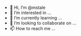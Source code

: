 - 👋 Hi, I’m @mstale
- 👀 I’m interested in ...
- 🌱 I’m currently learning ...
- 💞️ I’m looking to collaborate on ...
- 📫 How to reach me ...

<!---
mstale/mstale is a ✨ special ✨ repository because its `README.md` (this file) appears on your GitHub profile.
You can click the Preview link to take a look at your changes.
--->
